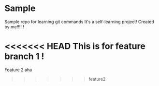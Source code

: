# Sample
Sample repo for learning git commands 
It's a self-learning project!
Created by me!!!!
!

<<<<<<< HEAD
This is for feature branch 1 !
=======
Feature 2 aha
>>>>>>> feature2
